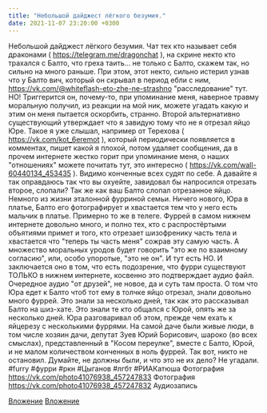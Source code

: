 ```yaml
---
title: "Небольшой дайджест лёгкого безумия."
date: 2021-11-07 23:20:00 +0300
---
```


Небольшой дайджест лёгкого безумия.
Чат тех кто называет себя драконами ( https://telegram.me/dragonchat ), на скрине некто кто трахался с Балто, что греха таить... не только с Балто, скажем так, но сильно на много раньше. При этом, этот некто, сильно истерил узнав что у Балто вич, который он скрывал в период ебли с ним, https://vk.com/@whiteflash-eto-zhe-ne-strashno "расследование" тут. НО! Триггерится он, почему-то, при упоминание меня, наверное травму моральную получил, из реакции на мой ник, можете угадать какую и этим он меня пытается оскорбить, странно. Второй альтернативно существующий утверждает что я завидую тому что не я отрезал яйцо Юре. Такое я уже слышал, например от Терехова ( https://vk.com/kot_6eremot ), который периодически появляется в комментах, пишет какой я плохой, потом удаляет сообщения, да в прочем интернете жестко горит при упоминание меня, о наших "отношениях" можете почитать тут, это интересно ( https://vk.com/wall-60440134_453435 ). Видимо конченные всех судят по себе. А давайте я так оправдаюсь так что вы охуейте, завидовал бы напросился отрезать второе, слопали? Так же как ваш Балто слопал отрезанное яйцо.
Немного из жизни эталонной фурриной семьи. Ничего нового, Юра в платье, Балто его фотографирует и хвастается тем что у него есть мальчик в платье. Примерно то же в телеге. Фуррей в самом нижнем интернете довольно много, и полно тех, кто с распростёртыми объятиями примет и того, кто отрезает шизофренику часть тела и хвастается что "теперь ты часть меня" сожрав эту самую часть. А множество моральных уродов будет говорить "это же по взаимному согласию", или, особо упоротые, "это не он". И тут есть НО. И заключается оно в том, что есть подозрение, что фурри существуют ТОЛЬКО в нижнем интернете, косвенно это подтверждает аудио файл.
Очередное аудио "от друзей", не новое, да и суть там проста. О том что Юра едет к Балто чтоб тот ему в толчке яйцо отрезал, знали довольно много фуррей. Это знали за несколько дней, так как это рассказывал Балто на шиз-хате. Это знали те кто общался с Юрой, опять же за несколько дней. Юра разговаривал об этом, прежде чем ехать к яйцерезу с несколькими фуррями. На самой даче были живые люди, в том числе хозяин дачи, депутат Зуев Юрий Борисович, шароко (во всех смыслах), представленный в "Косом переулке", вместе с Балто, Юрой, и не малом количеством конченных в ноль фуррей. Так вот, никто не остановил. Думайте, не должны были, и что это не их дело? Не угадали.
#furry #фурри #ркн #Цыганов #лгбт #РИАКатюша
Фотография
https://vk.com/photo41076938_457247833
Фотография
https://vk.com/photo41076938_457247832
Аудиозапись

[Вложение](https://vk.com/photo41076938_457247833)
[Вложение](https://vk.com/photo41076938_457247832)
